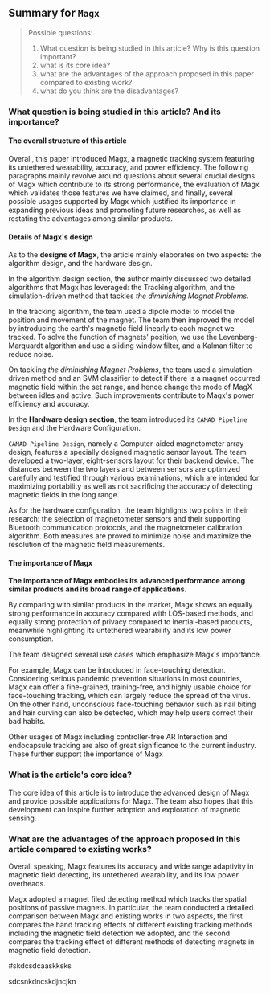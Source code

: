 ## Summary for `Magx`



> Possible questions:
>
> 1. What question is being studied in this article? Why is this question important?
> 2. what is its core idea?
> 3. what are the advantages of the approach proposed in this paper compared to existing work?
> 4. what do you think are the disadvantages?



### What question is being studied in this article? And its importance?



#### The overall structure of this article

Overall, this paper introduced Magx, a magnetic tracking system featuring its untethered wearability, accuracy, and power efficiency. The following paragraphs mainly revolve around questions about several crucial designs of Magx which contribute to its strong performance, the evaluation of Magx which validates those features we have claimed, and finally, several possible usages supported by Magx which justified its importance in expanding previous ideas and promoting future researches, as well as restating the advantages among similar products.




#### Details of Magx's design

As to the **designs of Magx**, the article mainly elaborates on two aspects: the algorithm design, and the hardware design. 

In the algorithm design section, the author mainly discussed two detailed algorithms that Magx has leveraged: the Tracking algorithm, and the simulation-driven method that tackles *the diminishing Magnet Problems*.

In the tracking algorithm, the team used a dipole model to model the position and movement of the magnet. The team then improved the model by introducing the earth's magnetic field linearly to each magnet we tracked. To solve the function of magnets' position, we use the Levenberg-Marquardt algorithm and use a sliding window filter, and a Kalman filter to reduce noise.

On tackling *the diminishing Magnet Problems*, the team used a simulation-driven method and an SVM classifier to detect if there is a magnet occurred magnetic field within the set range, and hence change the mode of MagX between idles and active. Such improvements contribute to Magx's power efficiency and accuracy.


In the **Hardware design section**, the team introduced its `CAMAD Pipeline Design` and the Hardware Configuration. 

`CAMAD Pipeline Design`, namely a Computer-aided magnetometer array design, features a specially designed magnetic sensor layout.  The team developed a two-layer, eight-sensors layout for their backend device. The distances between the two layers and between sensors are optimized carefully and testified through various examinations, which are intended for maximizing portability as well as not sacrificing the accuracy of detecting magnetic fields in the long range.

As for the hardware configuration, the team highlights two points in their research: the selection of magnetometer sensors and their supporting Bluetooth communication protocols, and the magnetometer calibration algorithm.  Both measures are proved to minimize noise and maximize the resolution of the magnetic field measurements.



#### The importance of Magx

**The importance of Magx embodies its advanced performance among similar products and its broad range of applications**.

By comparing with similar products in the market, Magx shows an equally strong performance in accuracy compared with LOS-based methods, and equally strong protection of privacy compared to inertial-based products, meanwhile highlighting its untethered wearability and its low power consumption.  

The team designed several use cases which emphasize Magx's importance. 

For example, Magx can be introduced in face-touching detection. Considering serious pandemic prevention situations in most countries, Magx can offer a fine-grained, training-free, and highly usable choice for face-touching tracking, which can largely reduce the spread of the virus. On the other hand, unconscious face-touching behavior such as nail biting and hair curving can also be detected, which may help users correct their bad habits.

Other usages of Magx including controller-free AR Interaction and endocapsule tracking are also of great significance to the current industry. These further support the importance of Magx



### What is the article's core idea?

The core idea of this article is to introduce the advanced design of Magx and provide possible applications for Magx. The team also hopes that this development can inspire further adoption and exploration of magnetic sensing.



### What are the advantages of the approach proposed in this article compared to existing works?

Overall speaking, Magx features its accuracy and wide range adaptivity in magnetic field detecting, its untethered wearability, and its low power overheads.

Magx adopted a magnet filed detecting method which tracks the spatial positions of passive magnets. In particular, the team conducted a detailed comparison between Magx and existing works in two aspects, the first compares the hand tracking effects of different existing tracking methods including the magnetic field detection we adopted, and the second compares the tracking effect of different methods of detecting magnets in magnetic field detection.

#skdcsdcaaskksks

sdcsnkdncskdjncjkn













